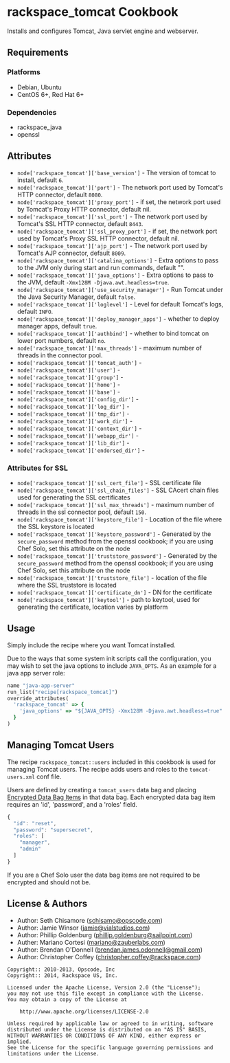 rackspace_tomcat Cookbook
===============
Installs and configures Tomcat, Java servlet engine and webserver.


Requirements
------------
### Platforms
- Debian, Ubuntu 
- CentOS 6+, Red Hat 6+
### Dependencies
- rackspace_java
- openssl


Attributes
----------
* `node['rackspace_tomcat']['base_version']` - The version of tomcat to install, default `6`.
* `node['rackspace_tomcat']['port']` - The network port used by Tomcat's HTTP connector, default `8080`.
* `node['rackspace_tomcat']['proxy_port']` - if set, the network port used by Tomcat's Proxy HTTP connector, default nil.
* `node['rackspace_tomcat']['ssl_port']` - The network port used by Tomcat's SSL HTTP connector, default `8443`.
* `node['rackspace_tomcat']['ssl_proxy_port']` - if set, the network port used by Tomcat's Proxy SSL HTTP connector, default nil.
* `node['rackspace_tomcat']['ajp_port']` - The network port used by Tomcat's AJP connector, default `8009`.
* `node['rackspace_tomcat']['catalina_options']` - Extra options to pass to the JVM only during start and run commands, default "".
* `node['rackspace_tomcat']['java_options']` - Extra options to pass to the JVM, default `-Xmx128M -Djava.awt.headless=true`.
* `node['rackspace_tomcat']['use_security_manager']` - Run Tomcat under the Java Security Manager, default `false`.
* `node['rackspace_tomcat']['loglevel']` - Level for default Tomcat's logs, default `INFO`.
* `node['rackspace_tomcat']['deploy_manager_apps']` - whether to deploy manager apps, default `true`.
* `node['rackspace_tomcat']['authbind']` - whether to bind tomcat on lower port numbers, default `no`.
* `node['rackspace_tomcat']['max_threads']` - maximum number of threads in the connector pool.
* `node['rackspace_tomcat']['tomcat_auth']` -
* `node['rackspace_tomcat']['user']` -
* `node['rackspace_tomcat']['group']` -
* `node['rackspace_tomcat']['home']` -
* `node['rackspace_tomcat']['base']` -
* `node['rackspace_tomcat']['config_dir']` -
* `node['rackspace_tomcat']['log_dir']` -
* `node['rackspace_tomcat']['tmp_dir']` -
* `node['rackspace_tomcat']['work_dir']` -
* `node['rackspace_tomcat']['context_dir']` -
* `node['rackspace_tomcat']['webapp_dir']` -
* `node['rackspace_tomcat']['lib_dir']` -
* `node['rackspace_tomcat']['endorsed_dir']` -

### Attributes for SSL
* `node['rackspace_tomcat']['ssl_cert_file']` - SSL certificate file
* `node['rackspace_tomcat']['ssl_chain_files']` - SSL CAcert chain files used for generating the SSL certificates
* `node['rackspace_tomcat']['ssl_max_threads']` - maximum number of threads in the ssl connector pool, default `150`.
* `node['rackspace_tomcat']['keystore_file']` - Location of the file where the SSL keystore is located
* `node['rackspace_tomcat']['keystore_password']` - Generated by the `secure_password` method from the openssl cookbook; if you are using Chef Solo, set this attribute on the node
* `node['rackspace_tomcat']['truststore_password']` - Generated by the `secure_password` method from the openssl cookbook; if you are using Chef Solo, set this attribute on the node
* `node['rackspace_tomcat']['truststore_file']` - location of the file where the SSL truststore is located
* `node['rackspace_tomcat']['certificate_dn']` - DN for the certificate
* `node['rackspace_tomcat']['keytool']` - path to keytool, used for generating the certificate, location varies by platform


Usage
-----
Simply include the recipe where you want Tomcat installed.

Due to the ways that some system init scripts call the configuration, you may wish to set the java options to include `JAVA_OPTS`. As an example for a java app server role:

```ruby
name "java-app-server"
run_list("recipe[rackspace_tomcat]")
override_attributes(
  'rackspace_tomcat' => {
    'java_options' => "${JAVA_OPTS} -Xmx128M -Djava.awt.headless=true"
  }
)
```


Managing Tomcat Users
---------------------
The recipe `rackspace_tomcat::users` included in this cookbook is used for managing Tomcat users. The recipe adds users and roles to the `tomcat-users.xml` conf file.

Users are defined by creating a `tomcat_users` data bag and placing [Encrypted Data Bag Items](http://wiki.opscode.com/display/chef/Encrypted+Data+Bags) in that data bag. Each encrypted data bag item requires an 'id', 'password', and a 'roles' field.

```javascript
{
  "id": "reset",
  "password": "supersecret",
  "roles": [
    "manager",
    "admin"
  ]
}
```

If you are a Chef Solo user the data bag items are not required to be encrypted and should not be.


License & Authors
-----------------
- Author: Seth Chisamore (<schisamo@opscode.com>)
- Author: Jamie Winsor (<jamie@vialstudios.com>)
- Author: Phillip Goldenburg (<phillip.goldenburg@sailpoint.com>)
- Auther: Mariano Cortesi (<mariano@zauberlabs.com>)
- Author: Brendan O'Donnell (<brendan.james.odonnell@gmail.com>)
- Author: Christopher Coffey (<christopher.coffey@rackspace.com>)

```text
Copyright:: 2010-2013, Opscode, Inc
Copyright:: 2014, Rackspace US, Inc.

Licensed under the Apache License, Version 2.0 (the "License");
you may not use this file except in compliance with the License.
You may obtain a copy of the License at

    http://www.apache.org/licenses/LICENSE-2.0

Unless required by applicable law or agreed to in writing, software
distributed under the License is distributed on an "AS IS" BASIS,
WITHOUT WARRANTIES OR CONDITIONS OF ANY KIND, either express or implied.
See the License for the specific language governing permissions and
limitations under the License.
```
